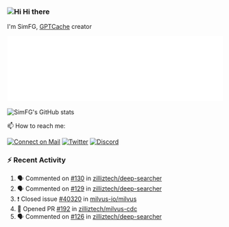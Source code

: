### <img src='https://qpluspicture.oss-cn-beijing.aliyuncs.com/6LjjQA/Hi.gif' alt='Hi' width="24"/> Hi there

I'm SimFG, [GPTCache](https://github.com/zilliztech/GPTCache) creator

![Metrics 👋](/metrics.plugin.followup.user.svg)

![SimFG's GitHub stats](https://github-readme-stats.vercel.app/api?username=SimFG&show_icons=true&theme=radical&count_private=true)

📫 How to reach me:

[![Connect on Mail](https://img.shields.io/badge/Ask%20me-anything-1abc9c.svg)](mailto:1142838399@qq.com)
[![Twitter](https://img.shields.io/twitter/follow/FogSim?style=social)](https://twitter.com/FogSim)
[![Discord](https://img.shields.io/discord/1092648432495251507?label=Discord&logo=discord)](https://discord.gg/Q8C6WEjSWV)

### :zap: Recent Activity

<!--START_SECTION:activity-->
1. 🗣 Commented on [#130](https://github.com/zilliztech/deep-searcher/issues/130) in [zilliztech/deep-searcher](https://github.com/zilliztech/deep-searcher)
2. 🗣 Commented on [#129](https://github.com/zilliztech/deep-searcher/issues/129) in [zilliztech/deep-searcher](https://github.com/zilliztech/deep-searcher)
3. ❗️ Closed issue [#40320](https://github.com/milvus-io/milvus/issues/40320) in [milvus-io/milvus](https://github.com/milvus-io/milvus)
4. 💪 Opened PR [#192](https://github.com/zilliztech/milvus-cdc/pull/192) in [zilliztech/milvus-cdc](https://github.com/zilliztech/milvus-cdc)
5. 🗣 Commented on [#126](https://github.com/zilliztech/deep-searcher/issues/126) in [zilliztech/deep-searcher](https://github.com/zilliztech/deep-searcher)
<!--END_SECTION:activity-->

